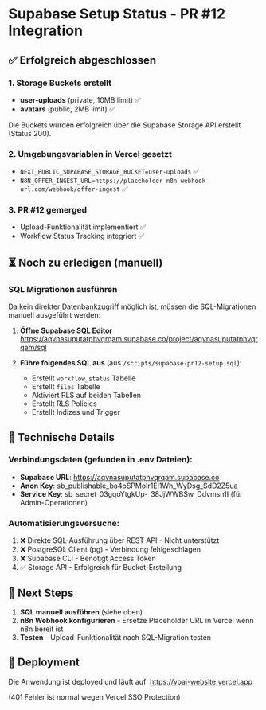 # Supabase Setup Status - PR #12 Integration

## ✅ Erfolgreich abgeschlossen

### 1. Storage Buckets erstellt
- **user-uploads** (private, 10MB limit) ✅
- **avatars** (public, 2MB limit) ✅

Die Buckets wurden erfolgreich über die Supabase Storage API erstellt (Status 200).

### 2. Umgebungsvariablen in Vercel gesetzt
- `NEXT_PUBLIC_SUPABASE_STORAGE_BUCKET=user-uploads` ✅
- `N8N_OFFER_INGEST_URL=https://placeholder-n8n-webhook-url.com/webhook/offer-ingest` ✅

### 3. PR #12 gemerged
- Upload-Funktionalität implementiert ✅
- Workflow Status Tracking integriert ✅

## ⏳ Noch zu erledigen (manuell)

### SQL Migrationen ausführen
Da kein direkter Datenbankzugriff möglich ist, müssen die SQL-Migrationen manuell ausgeführt werden:

1. **Öffne Supabase SQL Editor**
   https://aqvnasuputatphvqrqam.supabase.co/project/aqvnasuputatphvqrqam/sql

2. **Führe folgendes SQL aus** (aus `/scripts/supabase-pr12-setup.sql`):
   - Erstellt `workflow_status` Tabelle
   - Erstellt `files` Tabelle
   - Aktiviert RLS auf beiden Tabellen
   - Erstellt RLS Policies
   - Erstellt Indizes und Trigger

## 🔧 Technische Details

### Verbindungsdaten (gefunden in .env Dateien):
- **Supabase URL**: https://aqvnasuputatphvqrqam.supabase.co
- **Anon Key**: sb_publishable_ba4oSPMoIr1EI1Wh_WyDsg_SdD2Z5ua
- **Service Key**: sb_secret_03gqoYtgkUp-_38JjWWBSw_Ddvmsn1I (für Admin-Operationen)

### Automatisierungsversuche:
1. ❌ Direkte SQL-Ausführung über REST API - Nicht unterstützt
2. ❌ PostgreSQL Client (pg) - Verbindung fehlgeschlagen
3. ❌ Supabase CLI - Benötigt Access Token
4. ✅ Storage API - Erfolgreich für Bucket-Erstellung

## 📝 Next Steps

1. **SQL manuell ausführen** (siehe oben)
2. **n8n Webhook konfigurieren** - Ersetze Placeholder URL in Vercel wenn n8n bereit ist
3. **Testen** - Upload-Funktionalität nach SQL-Migration testen

## 🚀 Deployment

Die Anwendung ist deployed und läuft auf:
https://voai-website.vercel.app

(401 Fehler ist normal wegen Vercel SSO Protection)